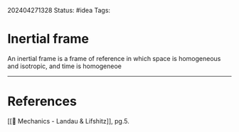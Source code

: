 202404271328
Status: #idea
Tags:

# Inertial frame

An inertial frame is a frame of reference in which space is homogeneous and isotropic, and time is homogeneoe


___
# References
[[📕 Mechanics - Landau & Lifshitz]], pg.5.